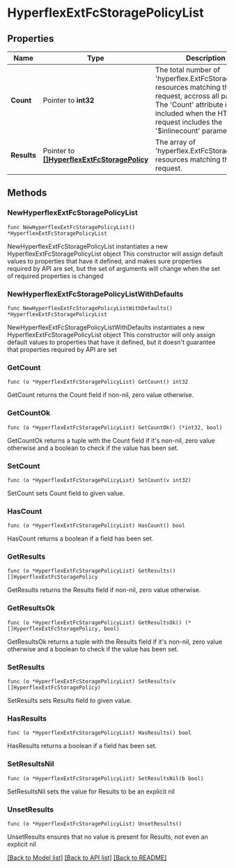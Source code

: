 # HyperflexExtFcStoragePolicyList

## Properties

Name | Type | Description | Notes
------------ | ------------- | ------------- | -------------
**Count** | Pointer to **int32** | The total number of &#39;hyperflex.ExtFcStoragePolicy&#39; resources matching the request, accross all pages. The &#39;Count&#39; attribute is included when the HTTP GET request includes the &#39;$inlinecount&#39; parameter. | [optional] 
**Results** | Pointer to [**[]HyperflexExtFcStoragePolicy**](HyperflexExtFcStoragePolicy.md) | The array of &#39;hyperflex.ExtFcStoragePolicy&#39; resources matching the request. | [optional] 

## Methods

### NewHyperflexExtFcStoragePolicyList

`func NewHyperflexExtFcStoragePolicyList() *HyperflexExtFcStoragePolicyList`

NewHyperflexExtFcStoragePolicyList instantiates a new HyperflexExtFcStoragePolicyList object
This constructor will assign default values to properties that have it defined,
and makes sure properties required by API are set, but the set of arguments
will change when the set of required properties is changed

### NewHyperflexExtFcStoragePolicyListWithDefaults

`func NewHyperflexExtFcStoragePolicyListWithDefaults() *HyperflexExtFcStoragePolicyList`

NewHyperflexExtFcStoragePolicyListWithDefaults instantiates a new HyperflexExtFcStoragePolicyList object
This constructor will only assign default values to properties that have it defined,
but it doesn't guarantee that properties required by API are set

### GetCount

`func (o *HyperflexExtFcStoragePolicyList) GetCount() int32`

GetCount returns the Count field if non-nil, zero value otherwise.

### GetCountOk

`func (o *HyperflexExtFcStoragePolicyList) GetCountOk() (*int32, bool)`

GetCountOk returns a tuple with the Count field if it's non-nil, zero value otherwise
and a boolean to check if the value has been set.

### SetCount

`func (o *HyperflexExtFcStoragePolicyList) SetCount(v int32)`

SetCount sets Count field to given value.

### HasCount

`func (o *HyperflexExtFcStoragePolicyList) HasCount() bool`

HasCount returns a boolean if a field has been set.

### GetResults

`func (o *HyperflexExtFcStoragePolicyList) GetResults() []HyperflexExtFcStoragePolicy`

GetResults returns the Results field if non-nil, zero value otherwise.

### GetResultsOk

`func (o *HyperflexExtFcStoragePolicyList) GetResultsOk() (*[]HyperflexExtFcStoragePolicy, bool)`

GetResultsOk returns a tuple with the Results field if it's non-nil, zero value otherwise
and a boolean to check if the value has been set.

### SetResults

`func (o *HyperflexExtFcStoragePolicyList) SetResults(v []HyperflexExtFcStoragePolicy)`

SetResults sets Results field to given value.

### HasResults

`func (o *HyperflexExtFcStoragePolicyList) HasResults() bool`

HasResults returns a boolean if a field has been set.

### SetResultsNil

`func (o *HyperflexExtFcStoragePolicyList) SetResultsNil(b bool)`

 SetResultsNil sets the value for Results to be an explicit nil

### UnsetResults
`func (o *HyperflexExtFcStoragePolicyList) UnsetResults()`

UnsetResults ensures that no value is present for Results, not even an explicit nil

[[Back to Model list]](../README.md#documentation-for-models) [[Back to API list]](../README.md#documentation-for-api-endpoints) [[Back to README]](../README.md)


